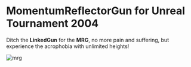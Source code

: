 # MomentumReflectorGun for Unreal Tournament 2004

Ditch the **LinkedGun** for the **MRG**, no more pain and suffering, but experience the acrophobia with unlimited heights!

![mrg](https://user-images.githubusercontent.com/808593/223371977-ff9df65f-4abf-4c13-977d-16fc4f1c1e29.jpg)
